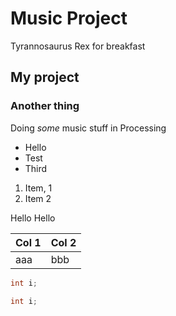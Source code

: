 # Music Project

Tyrannosaurus Rex for breakfast



## My project

### Another thing

Doing *some* music stuff in Processing

- Hello
- Test
- Third

1. Item, 1
1. Item 2

Hello
    Hello

| Col 1 | Col 2 |
|-------|-------|
| aaa   | bbb|


```Java
int i;
```

```C#
int i;
```

